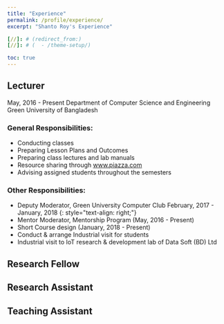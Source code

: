 ```yaml
---
title: "Experience"
permalink: /profile/experience/
excerpt: "Shanto Roy's Experience"

[//]: # (redirect_from:)
[//]: # (  - /theme-setup/)

toc: true
---
```


## Lecturer
May, 2016 - Present
Department of Computer Science and Engineering
Green University of Bangladesh

### General Responsibilities:
* Conducting classes
* Preparing Lesson Plans and Outcomes
* Preparing class lectures and lab manuals
* Resource sharing through www.piazza.com
* Advising assigned students throughout the semesters

### Other Responsibilities:
* Deputy Moderator, Green University Computer Club 
  February, 2017 - January, 2018 
  {: style="text-align: right;"}
* Mentor Moderator, Mentorship Program (May, 2016 - Present)
* Short Course design  (January, 2018 - Present)
* Conduct & arrange Industrial visit for students
* Industrial visit to IoT research & development lab of Data Soft (BD) Ltd

## Research Fellow
## Research Assistant
## Teaching Assistant
